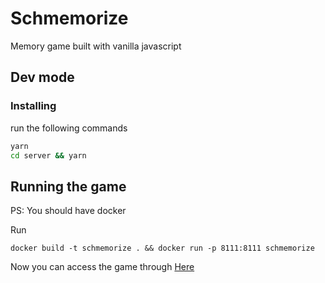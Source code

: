 # Schmemorize

Memory game built with vanilla javascript

## Dev mode

### Installing

run the following commands

```bash
yarn
cd server && yarn
```

## Running the game

PS: You should have docker

Run

```
docker build -t schmemorize . && docker run -p 8111:8111 schmemorize
```

Now you can access the game through [Here](http://localhost:8111)
